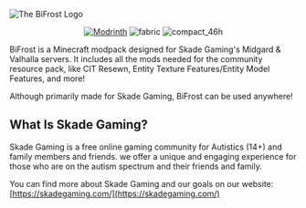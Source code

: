 ![The BiFrost Logo](https://cdn.modrinth.com/data/cached_images/b7a9677df9d27c2bd95ac3001211e1e5adc667d9_0.webp)

<div align=center>
  
<a href="https://skadegaming.com/bifrost" target="_blank"><img src="https://cdn.jsdelivr.net/npm/@intergrav/devins-badges@3/assets/compact/available/modrinth_46h.png" alt="Modrinth"></a>
![fabric](https://cdn.jsdelivr.net/npm/@intergrav/devins-badges@3/assets/compact/supported/fabric_46h.png)
![compact_46h](https://github.com/user-attachments/assets/4499933b-2666-4112-8120-dae1d87d1464)

</div>

BiFrost is a Minecraft modpack designed for Skade Gaming's Midgard & Valhalla servers. It includes all the mods needed for the community resource pack, like CIT Resewn, Entity Texture Features/Entity Model Features, and more!

Although primarily made for Skade Gaming, BiFrost can be used anywhere!

## What Is Skade Gaming?

Skade Gaming is a free online gaming community for Autistics (14+) and family members and friends. we offer a unique and engaging experience for those who are on the autism spectrum and their friends and family.

You can find more about Skade Gaming and our goals on our website: [https://skadegaming.com/](https://skadegaming.com/)
